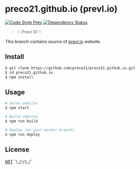 # preco21.github.io (prevl.io)

[![Code Style Prev](https://img.shields.io/badge/code%20style-prev-32c8fc.svg?style=flat-square)](https://github.com/preco21/eslint-config-prev)
[![Dependency Status](https://dependencyci.com/github/preco21/preco21.github.io/badge?style=flat-square)](https://dependencyci.com/github/preco21/preco21.github.io)

> :sparkles: Prevl IO  :sparkles:

This branch contains source of [prevl.io](https://prevl.io) website.

## Install

```bash
$ git clone https://github.com/preco21/preco21.github.io.git
$ cd preco21.github.io
$ npm install
```

## Usage

```bash
# Serve website
$ npm start

# Build website
$ npm run build

# Deploy (on your master branch)
$ npm run deploy
```

## License

[MIT](http://preco.mit-license.org/) ¯\\\_(ツ)\_/¯
